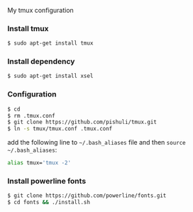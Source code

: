 My tmux configuration

### Install tmux

```bash
$ sudo apt-get install tmux
```

### Install dependency

```bash
$ sudo apt-get install xsel
```

### Configuration

```bash
$ cd
$ rm .tmux.conf
$ git clone https://github.com/pishuli/tmux.git
$ ln -s tmux/tmux.conf .tmux.conf
```

add the following line to `~/.bash_aliases` file and then `source ~/.bash_aliases`:
```bash
alias tmux='tmux -2'
```

### Install powerline fonts
```bash
$ git clone https://github.com/powerline/fonts.git
$ cd fonts && ./install.sh
```
